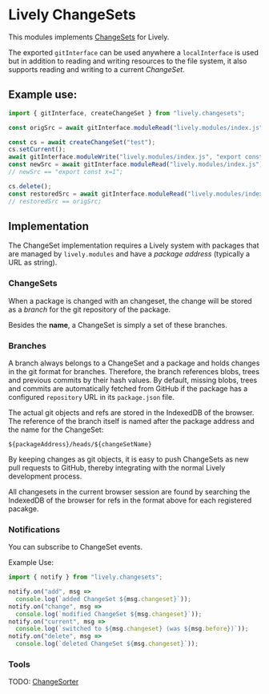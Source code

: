 Lively ChangeSets
=================

This modules implements [ChangeSets](http://wiki.squeak.org/squeak/674) for Lively.

The exported `gitInterface` can be used anywhere a `localInterface` is used but
in addition to reading and writing resources to the file system, it also supports
reading and writing to a current *ChangeSet*.


## Example use:

```js
import { gitInterface, createChangeSet } from "lively.changesets";

const origSrc = await gitInterface.moduleRead("lively.modules/index.js");

const cs = await createChangeSet("test");
cs.setCurrent();
await gitInterface.moduleWrite("lively.modules/index.js", "export const x=1");
const newSrc = await gitInterface.moduleRead("lively.modules/index.js");
// newSrc == "export const x=1";

cs.delete();
const restoredSrc = await gitInterface.moduleRead("lively.modules/index.js");
// restoredSrc == origSrc;
```

## Implementation

The ChangeSet implementation requires a Lively system with packages that are
managed by `lively.modules` and have a *package address* (typically a URL
as string).

### ChangeSets

When a package is changed with an changeset, the change will be stored as a
*branch* for the git repository of the package.

Besides the **name**, a ChangeSet is simply a set of these branches.

### Branches

A branch always belongs to a ChangeSet and a package and holds changes in the
git format for branches. Therefore, the branch references blobs, trees and
previous commits by their hash values. By default, missing blobs, trees and
commits are automatically fetched from GitHub if the package has a configured
`repository` URL in its `package.json` file.

The actual git objects and refs are stored in the IndexedDB of the browser. The
reference of the branch itself is named after the package address and the name
for the ChangeSet:

  `${packageAddress}/heads/${changeSetName}`

By keeping changes as git objects, it is easy to push ChangeSets as new pull
requests to GitHub, thereby integrating with the normal Lively development process.

All changesets in the current browser session are found by searching the IndexedDB
of the browser for refs in the format above for each registered pacakge.

### Notifications

You can subscribe to ChangeSet events.

Example Use:

```js
import { notify } from "lively.changesets";

notify.on("add", msg =>
  console.log(`added ChangeSet ${msg.changeset}`));
notify.on("change", msg =>
  console.log(`modified ChangeSet ${msg.changeset}`));
notify.on("current", msg =>
  console.log(`switched to ${msg.changeset} (was ${msg.before})`));
notify.on("delete", msg =>
  console.log(`deleted ChangeSet ${msg.changeset}`));
```

### Tools

TODO: [ChangeSorter](http://wiki.squeak.org/squeak/2145)
